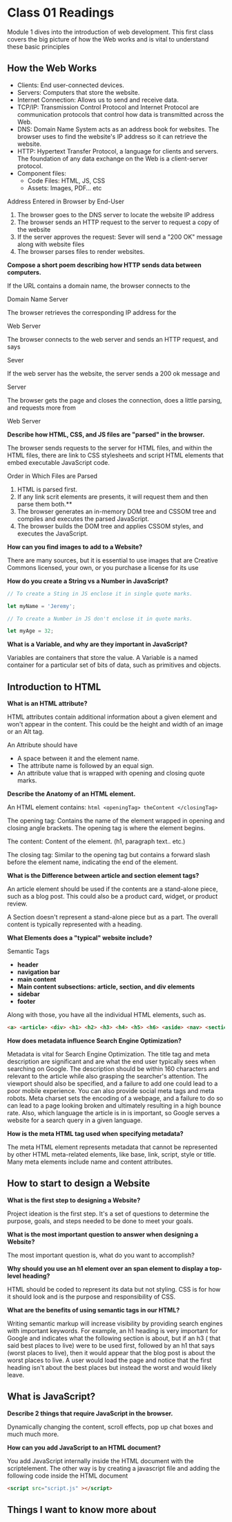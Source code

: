 
# Class 01 Readings

Module 1 dives into the introduction of web development. This first class covers the big picture of how the Web works and is vital to understand these basic principles

## How the Web Works

- Clients: End user-connected devices.
- Servers: Computers that store the website.
- Internet Connection: Allows us to send and receive data.
- TCP/IP: Transmission Control Protocol and Internet Protocol are communication protocols that control how data is transmitted across the Web.
- DNS: Domain Name System acts as an address book for websites. The browser uses to find the website's IP address so it can retrieve the website.
- HTTP: Hypertext Transfer Protocol, a language for clients and servers. The foundation of any data exchange on the Web is a client-server protocol.
- Component files:
  - Code Files: HTML, JS, CSS
  - Assets: Images, PDF… etc

Address Entered in Browser by End-User

1. The browser goes to the DNS server to locate the website IP address
2. The browser sends an HTTP request to the server to request a copy of the website
3. If the server approves the request: Sever will send a "200 OK" message along with website files
4. The browser parses files to render websites.

**Compose a short poem describing how HTTP sends data between computers.**

If the URL contains a domain name, the browser connects to the

Domain Name Server

The browser retrieves the corresponding IP address for the

Web Server

The browser connects to the web server and sends an HTTP request, and says

Sever

If the web server has the website, the server sends a 200 ok message and

Server

The browser gets the page and closes the connection, does a little parsing, and requests more from

Web Server

**Describe how HTML, CSS, and JS files are "parsed" in the browser.**

The browser sends requests to the server for HTML files, and within the HTML files, there are link to CSS stylesheets and script HTML elements that embed executable JavaScript code.

Order in Which Files are Parsed

1. HTML is parsed first.
2. If any link scrit elements are presents, it will request them and then parse them both.**
3. The browser generates an in-memory DOM tree and CSSOM tree and compiles and executes the parsed JavaScript.
4. The browser builds the DOM tree and applies CSSOM styles, and executes the JavaScript.

**How can you find images to add to a Website?**

There are many sources, but it is essential to use images that are Creative Commons licensed, your own, or you purchase a license for its use

**How do you create a String vs a Number in JavaScript?**

```js
// To create a Sting in JS enclose it in single quote marks.

let myName = 'Jeremy';

// To create a Number in JS don't enclose it in quote marks.

let myAge = 32;

```

**What is a Variable, and why are they important in JavaScript?**

Variables are containers that store the value. A Variable is a named container for a particular set of bits of data, such as primitives and objects.

## Introduction to HTML

**What is an HTML attribute?**

HTML attributes contain additional information about a given element and won't appear in the content. This could be the height and width of an image or an Alt tag.

An Attribute should have

- A space between it and the element name.
- The attribute name is followed by an equal sign.
- An attribute value that is wrapped with opening and closing quote marks.

**Describe the Anatomy of an HTML element.**

An HTML element contains: ```html
 <openingTag> theContent </closingTag>```

The opening tag: Contains the name of the element wrapped in opening and closing angle brackets. The opening tag is where the element begins.

The content: Content of the element. (h1, paragraph text.. etc.)

The closing tag: Similar to the opening tag but contains a forward slash before the element name, indicating the end of the element.

**What is the Difference between article and section element tags?**

An article element should be used if the contents are a stand-alone piece, such as a blog post. This could also be a product card, widget, or product review.

A Section doesn't represent a stand-alone piece but as a part. The overall content is typically represented with a heading.

**What Elements does a "typical" website include?**

Semantic Tags

- **header**
- **navigation bar**
- **main content**
- **Main content subsections: article, section, and div elements**
- **sidebar**
- **footer**

Along with those, you have all the individual HTML elements, such as.

``` HTML
<a> <article> <div> <h1> <h2> <h3> <h4> <h5> <h6> <aside> <nav> <section> 
```

**How does metadata influence Search Engine Optimization?**

Metadata is vital for Search Engine Optimization. The title tag and meta description are significant and are what the end user typically sees when searching on Google. The description should be within 160 characters and relevant to the article while also grasping the searcher's attention. The viewport should also be specified, and a failure to add one could lead to a poor mobile experience. You can also provide social meta tags and meta robots. Meta charset sets the encoding of a webpage, and a failure to do so can lead to a page looking broken and ultimately resulting in a high bounce rate. Also, which language the article is in is important, so Google serves a website for a search query in a given language.

**How is the meta HTML tag used when specifying metadata?**

The meta HTML element represents metadata that cannot be represented by other HTML meta-related elements, like base, link, script, style or title. Many meta elements include name and content attributes.

## How to start to design a Website

**What is the first step to designing a Website?**

Project ideation is the first step. It's a set of questions to determine the purpose, goals, and steps needed to be done to meet your goals.

**What is the most important question to answer when designing a Website?**

The most important question is, what do you want to accomplish?

**Why should you use an h1 element over an span element to display a top-level heading?**

HTML should be coded to represent its data but not styling. CSS is for how it should look and is the purpose and responsibility of CSS.

**What are the benefits of using semantic tags in our HTML?**

Writing semantic markup will increase visibility by providing search engines with important keywords. For example, an h1 heading is very important for Google and indicates what the following section is about, but if an h3 ( that said best places to live) were to be used first, followed by an h1 that says (worst places to live), then it would appear that the blog post is about the worst places to live. A user would load the page and notice that the first heading isn't about the best places but instead the worst and would likely leave.

## What is JavaScript?

**Describe 2 things that require JavaScript in the browser.**

Dynamically changing the content, scroll effects, pop up chat boxes and much much more.

**How can you add JavaScript to an HTML document?**

You add JavaScript internally inside the HTML document with the scriptelement. The other way is by creating a javascript file and adding the following code inside the HTML document

``` HTML
<script src="script.js" ></script>
```

## Things I want to know more about
